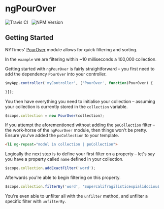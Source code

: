 ngPourOver
==========

<img src="https://travis-ci.org/Wildhoney/ngPourOver.js.png?branch=master" alt="Travis CI" />
&nbsp;
<img src="https://badge.fury.io/js/ng-pourover.png" alt="NPM Version" />

Getting Started
----------

NYTimes' [PourOver](http://nytimes.github.io/pourover/) module allows for quick filtering and sorting.

In the `example` we are filtering within ~10 milliseconds a 100,000 collection.

Getting started with `ngPourOver` is fairly straightforward &ndash; you first need to add the dependency `PourOver` into your controller.

```javascript
$myApp.controller('myController', ['PourOver', function(PourOver) {

}]);
```

You then have everything you need to initialise your collection &ndash; assuming your collection is currently stored in the `collection` variable.

```javascript
$scope.collection = new PourOver(collection);
```

If you attempt the aforementioned without adding the `poCollection` filter &ndash; the work-horse of the `ngPourOver` module, then things won't be pretty. Ensure you've added the `poCollection` to your template.

```html
<li ng-repeat="model in collection | poCollection">
```

Logically the next step is to define your first filter on a property &ndash; let's say you have a property called `name` defined in your collection.

```javascript
$scope.collection.addExactFilter('word');
```

Afterwards you're able to begin filtering on this property.

```javascript
$scope.collection.filterBy('word', 'Supercalifragilisticexpialidocious');
```

You're even able to unfilter all with the `unfilter` method, and unfilter a specific filter with `unfilterBy`.